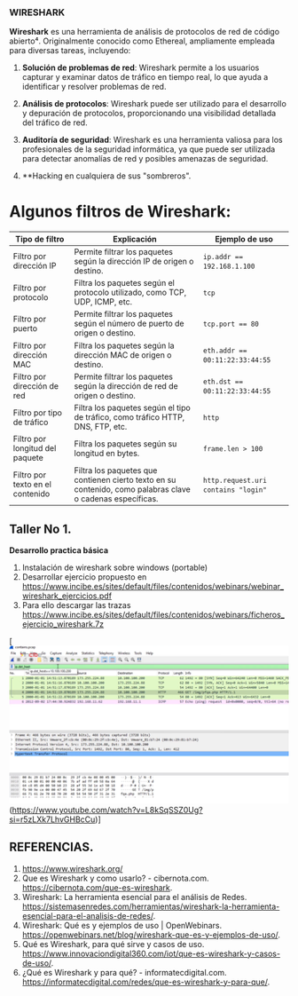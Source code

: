 ### WIRESHARK

**Wireshark** es una herramienta de análisis de protocolos de red de código abierto⁴. Originalmente conocido como Ethereal, ampliamente empleada para diversas tareas, incluyendo:

1. **Solución de problemas de red**: Wireshark permite a los usuarios capturar y examinar datos de tráfico en tiempo real, lo que ayuda a identificar y resolver problemas de red.

2. **Análisis de protocolos**: Wireshark puede ser utilizado para el desarrollo y depuración de protocolos, proporcionando una visibilidad detallada del tráfico de red.

3. **Auditoría de seguridad**: Wireshark es una herramienta valiosa para los profesionales de la seguridad informática, ya que puede ser utilizada para detectar anomalías de red y posibles amenazas de seguridad.
   
5.  **Hacking en cualquiera de sus "sombreros". 


# Algunos filtros de Wireshark:

| Tipo de filtro    | Explicación                                                                                                      | Ejemplo de uso                                   |
|-------------------|------------------------------------------------------------------------------------------------------------------|--------------------------------------------------|
| Filtro por dirección IP | Permite filtrar los paquetes según la dirección IP de origen o destino.                                         | `ip.addr == 192.168.1.100`                      |
| Filtro por protocolo    | Filtra los paquetes según el protocolo utilizado, como TCP, UDP, ICMP, etc.                                     | `tcp`                                            |
| Filtro por puerto       | Permite filtrar los paquetes según el número de puerto de origen o destino.                                      | `tcp.port == 80`                                |
| Filtro por dirección MAC| Filtra los paquetes según la dirección MAC de origen o destino.                                                  | `eth.addr == 00:11:22:33:44:55`                 |
| Filtro por dirección de red| Permite filtrar los paquetes según la dirección de red de origen o destino.                                     | `eth.dst == 00:11:22:33:44:55`                  |
| Filtro por tipo de tráfico| Filtra los paquetes según el tipo de tráfico, como tráfico HTTP, DNS, FTP, etc.                                 | `http`                                           |
| Filtro por longitud del paquete| Filtra los paquetes según su longitud en bytes.                                                                  | `frame.len > 100`                               |
| Filtro por texto en el contenido| Filtra los paquetes que contienen cierto texto en su contenido, como palabras clave o cadenas específicas.      | `http.request.uri contains "login"`             |


##  Taller No 1.
**Desarrollo practica básica** 

1. Instalación de wireshark sobre windows  (portable)
2. Desarrollar ejercicio propuesto en  https://www.incibe.es/sites/default/files/contenidos/webinars/webinar_wireshark_ejercicios.pdf
3. Para ello descargar las trazas https://www.incibe.es/sites/default/files/contenidos/webinars/ficheros_ejercicio_wireshark.7z

[![VIDEO](https://github.com/jaiderospina/Hacking/blob/main/IMG/WIRESARK_INCIBE.png)(https://www.youtube.com/watch?v=L8kSqSSZ0Ug?si=r5zLXk7LhvGHBcCu)]


## REFERENCIAS.

1. https://www.wireshark.org/
2. Que es Wireshark y como usarlo? - cibernota.com. https://cibernota.com/que-es-wireshark.
3. Wireshark: La herramienta esencial para el análisis de Redes. https://sistemasenredes.com/herramientas/wireshark-la-herramienta-esencial-para-el-analisis-de-redes/.
4. Wireshark: Qué es y ejemplos de uso | OpenWebinars. https://openwebinars.net/blog/wireshark-que-es-y-ejemplos-de-uso/.
5.  Qué es Wireshark, para qué sirve y casos de uso. https://www.innovaciondigital360.com/iot/que-es-wireshark-y-casos-de-uso/.
6.  ¿Qué es Wireshark y para qué? - informatecdigital.com. https://informatecdigital.com/redes/que-es-wireshark-y-para-que/.
